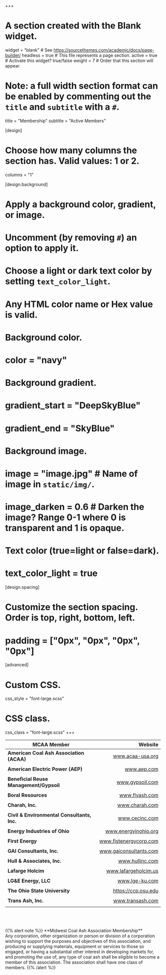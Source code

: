 +++
# A section created with the Blank widget.
widget = "blank"  # See https://sourcethemes.com/academic/docs/page-builder/
headless = true  # This file represents a page section.
active = true  # Activate this widget? true/false
weight = 7  # Order that this section will appear.

# Note: a full width section format can be enabled by commenting out the `title` and `subtitle` with a `#`.
title = "Membership"
subtitle = "Active Members"

[design]
  # Choose how many columns the section has. Valid values: 1 or 2.
  columns = "1"

[design.background]
  # Apply a background color, gradient, or image.
  #   Uncomment (by removing `#`) an option to apply it.
  #   Choose a light or dark text color by setting `text_color_light`.
  #   Any HTML color name or Hex value is valid.

  # Background color.
  # color = "navy"

  # Background gradient.
  # gradient_start = "DeepSkyBlue"
  # gradient_end = "SkyBlue"

  # Background image.
  # image = "image.jpg"  # Name of image in `static/img/`.
  # image_darken = 0.6  # Darken the image? Range 0-1 where 0 is transparent and 1 is opaque.

  # Text color (true=light or false=dark).
  # text_color_light = true

[design.spacing]
  # Customize the section spacing. Order is top, right, bottom, left.
  # padding = ["0px", "0px", "0px", "0px"]

[advanced]
 # Custom CSS.
 css_style = "font-large.scss"

 # CSS class.
 css_class = "font-large.scss"
+++

|**MCAA Member**                       |               **Website**      |
|--------------------------------------|-------------------------------:|
|**American Coal Ash Association (ACAA)**  |www.acaa-usa.org                |
|||
|**American Electric Power (AEP)**         |www.aep.com                     |
|||
|**Beneficial Reuse Management/Gypsoil**   |www.gypsoil.com                 |
|||
|**Boral Resources**                       |www.flyash.com                  |
|||
|**Charah, Inc.**                          |www.charah.com                  |
|||
|**Civil & Environmental Consultants, Inc.**|www.cecinc.com                  |
|||
|**Energy Industries of Ohio**             |www.energyinohio.org            |
|||
|**First Energy**                          |www.fistenergycorp.com          |
|||
|**GAI Consultants, Inc.**                 |www.gaiconsultants.com          |
|||
|**Hull & Associates, Inc.**               |www.hullinc.com                 |
|||
|**Lafarge Holcim**                        |www.lafargeholcim.us            |
|||
|**LG&E Energy, LLC**                      |www.lge-ku.com                  |
|||
|**The Ohio State University**             |https://ccp.osu.edu             |
|||
|**Trans Ash, Inc.**                       |www.transash.com                |
|||

<br/>
<br/>
<br/>
{{% alert note %}}
**Midwest Coal Ash Association Membership**</br>
Any corporation, other organization or person or division of a corporation wishing to support the purposes and objectives of this association, and producing or supplying materials, equipment or services to those so engaged, or having a substantial other interest in developing markets for, and promoting the use of, any type of coal ash shall be eligible to become a member of this association. The association shall have one class of members.
{{% /alert %}}
